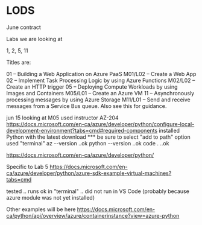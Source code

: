# LODS
June contract

Labs we are looking at

1, 2, 5, 11

Titles are:

01 – Building a Web Application on Azure PaaS
M01/L02 – Create a Web App
02 – Implement Task Processing Logic by using Azure Functions
M02/L02 – Create an HTTP trigger
05 – Deploying Compute Workloads by using Images and Containers
M05/L01 – Create an Azure VM
11 – Asynchronously processing messages by using Azure Storage
M11/L01 – Send and receive messages from a Service Bus queue. Also see this for guidance.

jun 15
looking at M05
used instructor AZ-204
https://docs.microsoft.com/en-ca/azure/developer/python/configure-local-development-environment?tabs=cmd#required-components
installed Python with the latest download
*** be sure to select "add to path" option
used "terminal"
az --version ..ok
python --version ..ok
code .  ..ok

https://docs.microsoft.com/en-ca/azure/developer/python/

Specific to Lab 5
https://docs.microsoft.com/en-ca/azure/developer/python/azure-sdk-example-virtual-machines?tabs=cmd

tested
.. runs ok in "terminal"
.. did not run in VS Code (probably because azure module was not yet installed)

Other examples will be here
https://docs.microsoft.com/en-ca/python/api/overview/azure/containerinstance?view=azure-python

